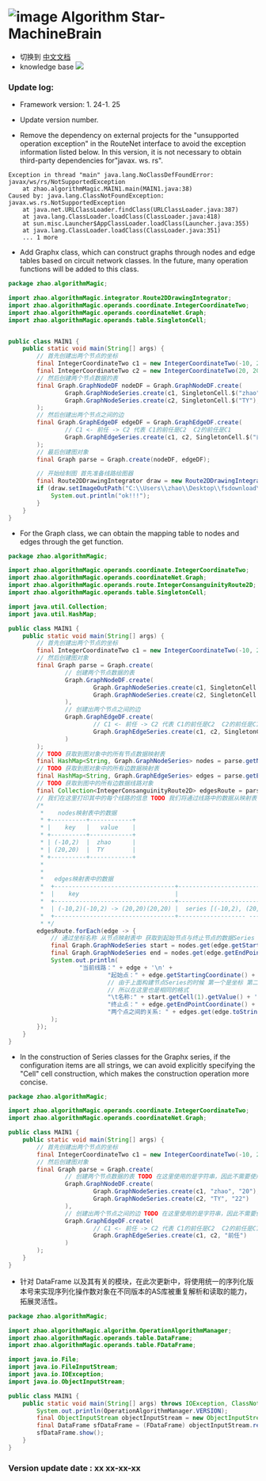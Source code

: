 # ![image](https://user-images.githubusercontent.com/113756063/194830221-abe24fcc-484b-4769-b3b7-ec6d8138f436.png) Algorithm Star-MachineBrain

- 切换到 [中文文档](https://github.com/BeardedManZhao/algorithmStar/blob/Zhao-develop/src_code/README-Chinese.md)
- knowledge base
  <a href="https://github.com/BeardedManZhao/algorithmStar/blob/main/KnowledgeDocument/knowledge%20base.md">
  <img src = "https://user-images.githubusercontent.com/113756063/194832492-f8c184c1-55e8-4f16-943a-34b99ac751d4.png"/>
  </a>

### Update log:

* Framework version: 1. 24-1. 25

* Update version number.

* Remove the dependency on external projects for the "unsupported operation exception" in the RouteNet interface to
  avoid the exception information listed below. In this version, it is not necessary to obtain third-party dependencies
  for"javax. ws. rs".

```
Exception in thread "main" java.lang.NoClassDefFoundError: javax/ws/rs/NotSupportedException
	at zhao.algorithmMagic.MAIN1.main(MAIN1.java:38)
Caused by: java.lang.ClassNotFoundException: javax.ws.rs.NotSupportedException
	at java.net.URLClassLoader.findClass(URLClassLoader.java:387)
	at java.lang.ClassLoader.loadClass(ClassLoader.java:418)
	at sun.misc.Launcher$AppClassLoader.loadClass(Launcher.java:355)
	at java.lang.ClassLoader.loadClass(ClassLoader.java:351)
	... 1 more
```

* Add Graphx class, which can construct graphs through nodes and edge tables based on circuit network classes. In the
  future, many operation functions will be added to this class.

```java
package zhao.algorithmMagic;

import zhao.algorithmMagic.integrator.Route2DDrawingIntegrator;
import zhao.algorithmMagic.operands.coordinate.IntegerCoordinateTwo;
import zhao.algorithmMagic.operands.coordinateNet.Graph;
import zhao.algorithmMagic.operands.table.SingletonCell;


public class MAIN1 {
    public static void main(String[] args) {
        // 首先创建出两个节点的坐标
        final IntegerCoordinateTwo c1 = new IntegerCoordinateTwo(-10, 2);
        final IntegerCoordinateTwo c2 = new IntegerCoordinateTwo(20, 20);
        // 然后创建两个节点数据的表
        final Graph.GraphNodeDF nodeDF = Graph.GraphNodeDF.create(
                Graph.GraphNodeSeries.create(c1, SingletonCell.$("zhao"), SingletonCell.$("20")),
                Graph.GraphNodeSeries.create(c2, SingletonCell.$("TY"), SingletonCell.$("22"))
        );
        // 然后创建出两个节点之间的边
        final Graph.GraphEdgeDF edgeDF = Graph.GraphEdgeDF.create(
                // C1 <- 前任 -> C2 代表 C1的前任是C2  C2的前任是C1
                Graph.GraphEdgeSeries.create(c1, c2, SingletonCell.$("前任"))
        );
        // 最后创建图对象
        final Graph parse = Graph.create(nodeDF, edgeDF);

        // 开始绘制图 首先准备线路绘图器
        final Route2DDrawingIntegrator draw = new Route2DDrawingIntegrator("draw", parse);
        if (draw.setImageOutPath("C:\\Users\\zhao\\Desktop\\fsdownload\\res.jpg").run()) {
            System.out.println("ok!!!");
        }
    }
}
```

* For the Graph class, we can obtain the mapping table to nodes and edges through the get function.

```java
package zhao.algorithmMagic;

import zhao.algorithmMagic.operands.coordinate.IntegerCoordinateTwo;
import zhao.algorithmMagic.operands.coordinateNet.Graph;
import zhao.algorithmMagic.operands.route.IntegerConsanguinityRoute2D;
import zhao.algorithmMagic.operands.table.SingletonCell;

import java.util.Collection;
import java.util.HashMap;

public class MAIN1 {
    public static void main(String[] args) {
        // 首先创建出两个节点的坐标
        final IntegerCoordinateTwo c1 = new IntegerCoordinateTwo(-10, 2), c2 = new IntegerCoordinateTwo(20, 20);
        // 然后创建图对象
        final Graph parse = Graph.create(
                // 创建两个节点数据的表
                Graph.GraphNodeDF.create(
                        Graph.GraphNodeSeries.create(c1, SingletonCell.$("zhao"), SingletonCell.$("20")),
                        Graph.GraphNodeSeries.create(c2, SingletonCell.$("TY"), SingletonCell.$("22"))
                ),
                // 创建出两个节点之间的边
                Graph.GraphEdgeDF.create(
                        // C1 <- 前任 -> C2 代表 C1的前任是C2  C2的前任是C1
                        Graph.GraphEdgeSeries.create(c1, c2, SingletonCell.$("前任"))
                )
        );
        // TODO 获取到图对象中的所有节点数据映射表
        final HashMap<String, Graph.GraphNodeSeries> nodes = parse.getNodes();
        // TODO 获取到图对象中的所有边数据映射表
        final HashMap<String, Graph.GraphEdgeSeries> edges = parse.getEdges();
        // TODO 获取到图中的所有边数据线路对象
        final Collection<IntegerConsanguinityRoute2D> edgesRoute = parse.getEdgesRoute();
        // 我们在这里打印其中的每个线路的信息 TODO 我们将通过线路中的数据从映射表中取出详细数据
        /*
         *    nodes映射表中的数据
         * +----------+------------+
         * |    key   |   value    |
         * +----------+------------+
         * | (-10,2)  |  zhao      |
         * | (20,20)  |  TY        |
         * +----------+------------+
         *
         *
         *   edges映射表中的数据
         *  +----------------------------------+------------------------------------+
         *  |    key                           |                           value    |
         *  +----------------------------------+------------------------------------+
         *  | (-10,2)(-10,2) -> (20,20)(20,20) |  series [(-10,2), (20,20), 前任]    |
         *  +----------------------------------+------------------- ----------------+
         * */
        edgesRoute.forEach(edge -> {
            // 通过坐标名称 从节点映射表中 获取到起始节点与终止节点的数据Series
            final Graph.GraphNodeSeries start = nodes.get(edge.getStartingCoordinateName());
            final Graph.GraphNodeSeries end = nodes.get(edge.getEndPointCoordinateName());
            System.out.println(
                    "当前线路：" + edge + '\n' +
                            "起始点：" + edge.getStartingCoordinate() +
                            // 由于上面构建节点Series的时候 第一个是坐标 第二个是名字 第三个是age
                            // 所以在这里也是相同的格式
                            "\t名称:" + start.getCell(1).getValue() + '\n' +
                            "终止点：" + edge.getEndPointCoordinate() + "\t名称:" + end.getCell(1) + '\n' +
                            "两个点之间的关系: " + edges.get(edge.toString())
            );
        });
    }
}
```

* In the construction of Series classes for the Graphx series, if the configuration items are all strings, we can avoid
  explicitly specifying the "Cell" cell construction, which makes the construction operation more concise.

```java
package zhao.algorithmMagic;

import zhao.algorithmMagic.operands.coordinate.IntegerCoordinateTwo;
import zhao.algorithmMagic.operands.coordinateNet.Graph;

public class MAIN1 {
    public static void main(String[] args) {
        // 首先创建出两个节点的坐标
        final IntegerCoordinateTwo c1 = new IntegerCoordinateTwo(-10, 2), c2 = new IntegerCoordinateTwo(20, 20);
        // 然后创建图对象
        final Graph parse = Graph.create(
                // 创建两个节点数据的表 TODO 在这里使用的是字符串，因此不需要使用 Cell 类的构造包装。
                Graph.GraphNodeDF.create(
                        Graph.GraphNodeSeries.create(c1, "zhao", "20"),
                        Graph.GraphNodeSeries.create(c2, "TY", "22")
                ),
                // 创建出两个节点之间的边 TODO 在这里使用的是字符串，因此不需要使用 Cell 类的构造包装。
                Graph.GraphEdgeDF.create(
                        // C1 <- 前任 -> C2 代表 C1的前任是C2  C2的前任是C1
                        Graph.GraphEdgeSeries.create(c1, c2, "前任")
                )
        );
    }
}
```

* 针对 DataFrame 以及其有关的模块，在此次更新中，将使用统一的序列化版本号来实现序列化操作数对象在不同版本的AS库被重复解析和读取的能力，拓展灵活性。

```java
package zhao.algorithmMagic;

import zhao.algorithmMagic.algorithm.OperationAlgorithmManager;
import zhao.algorithmMagic.operands.table.DataFrame;
import zhao.algorithmMagic.operands.table.FDataFrame;

import java.io.File;
import java.io.FileInputStream;
import java.io.IOException;
import java.io.ObjectInputStream;

public class MAIN1 {
    public static void main(String[] args) throws IOException, ClassNotFoundException {
        System.out.println(OperationAlgorithmManager.VERSION);
        final ObjectInputStream objectInputStream = new ObjectInputStream(new FileInputStream("path"));
        final DataFrame sfDataFrame = (FDataFrame) objectInputStream.readObject();
        sfDataFrame.show();
    }
}
```

### Version update date : xx xx-xx-xx